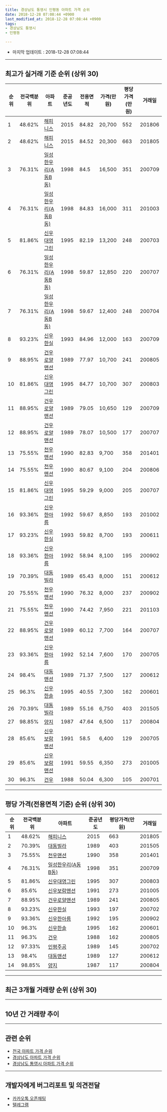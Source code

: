 ```yaml
---
title: 경상남도 통영시 인평동 아파트 가격 순위
date: 2018-12-28 07:08:44 +0900
last_modified_at: 2018-12-28 07:08:44 +0900
tags:
- 경상남도 통영시
- 인평동

---
```


* 마지막 업데이트 : 2018-12-28 07:08:44

---

## 최고가 실거래 기준 순위 (상위 30)


|순위|전국백분위|아파트|준공년도|전용면적|가격(만원)|평당가격(만원)|거래일|
|---|---|---|---|---|---|---|---|
|1|48.62%|[해피니스](https://search.naver.com/search.naver?query=%EA%B2%BD%EC%83%81%EB%82%A8%EB%8F%84+%ED%86%B5%EC%98%81%EC%8B%9C+%EC%9D%B8%ED%8F%89%EB%8F%99+%ED%95%B4%ED%94%BC%EB%8B%88%EC%8A%A4)|2015|84.82|20,700|552|201806|
|2|48.62%|[해피니스](https://search.naver.com/search.naver?query=%EA%B2%BD%EC%83%81%EB%82%A8%EB%8F%84+%ED%86%B5%EC%98%81%EC%8B%9C+%EC%9D%B8%ED%8F%89%EB%8F%99+%ED%95%B4%ED%94%BC%EB%8B%88%EC%8A%A4)|2015|84.52|20,300|663|201805|
|3|76.31%|[일성한우리(A동B동)](https://search.naver.com/search.naver?query=%EA%B2%BD%EC%83%81%EB%82%A8%EB%8F%84+%ED%86%B5%EC%98%81%EC%8B%9C+%EC%9D%B8%ED%8F%89%EB%8F%99+%EC%9D%BC%EC%84%B1%ED%95%9C%EC%9A%B0%EB%A6%AC%28A%EB%8F%99B%EB%8F%99%29)|1998|84.5|16,500|351|200709|
|4|76.31%|[일성한우리(A동B동)](https://search.naver.com/search.naver?query=%EA%B2%BD%EC%83%81%EB%82%A8%EB%8F%84+%ED%86%B5%EC%98%81%EC%8B%9C+%EC%9D%B8%ED%8F%89%EB%8F%99+%EC%9D%BC%EC%84%B1%ED%95%9C%EC%9A%B0%EB%A6%AC%28A%EB%8F%99B%EB%8F%99%29)|1998|84.83|16,000|311|201003|
|5|81.86%|[신우대영그린](https://search.naver.com/search.naver?query=%EA%B2%BD%EC%83%81%EB%82%A8%EB%8F%84+%ED%86%B5%EC%98%81%EC%8B%9C+%EC%9D%B8%ED%8F%89%EB%8F%99+%EC%8B%A0%EC%9A%B0%EB%8C%80%EC%98%81%EA%B7%B8%EB%A6%B0)|1995|82.19|13,200|248|200703|
|6|76.31%|[일성한우리(A동B동)](https://search.naver.com/search.naver?query=%EA%B2%BD%EC%83%81%EB%82%A8%EB%8F%84+%ED%86%B5%EC%98%81%EC%8B%9C+%EC%9D%B8%ED%8F%89%EB%8F%99+%EC%9D%BC%EC%84%B1%ED%95%9C%EC%9A%B0%EB%A6%AC%28A%EB%8F%99B%EB%8F%99%29)|1998|59.87|12,850|220|200707|
|7|76.31%|[일성한우리(A동B동)](https://search.naver.com/search.naver?query=%EA%B2%BD%EC%83%81%EB%82%A8%EB%8F%84+%ED%86%B5%EC%98%81%EC%8B%9C+%EC%9D%B8%ED%8F%89%EB%8F%99+%EC%9D%BC%EC%84%B1%ED%95%9C%EC%9A%B0%EB%A6%AC%28A%EB%8F%99B%EB%8F%99%29)|1998|59.67|12,400|248|200704|
|8|93.23%|[신우한실](https://search.naver.com/search.naver?query=%EA%B2%BD%EC%83%81%EB%82%A8%EB%8F%84+%ED%86%B5%EC%98%81%EC%8B%9C+%EC%9D%B8%ED%8F%89%EB%8F%99+%EC%8B%A0%EC%9A%B0%ED%95%9C%EC%8B%A4)|1993|84.96|12,000|163|200709|
|9|88.95%|[건우로얄맨션](https://search.naver.com/search.naver?query=%EA%B2%BD%EC%83%81%EB%82%A8%EB%8F%84+%ED%86%B5%EC%98%81%EC%8B%9C+%EC%9D%B8%ED%8F%89%EB%8F%99+%EA%B1%B4%EC%9A%B0%EB%A1%9C%EC%96%84%EB%A7%A8%EC%85%98)|1989|77.97|10,700|241|200805|
|10|81.86%|[신우대영그린](https://search.naver.com/search.naver?query=%EA%B2%BD%EC%83%81%EB%82%A8%EB%8F%84+%ED%86%B5%EC%98%81%EC%8B%9C+%EC%9D%B8%ED%8F%89%EB%8F%99+%EC%8B%A0%EC%9A%B0%EB%8C%80%EC%98%81%EA%B7%B8%EB%A6%B0)|1995|84.77|10,700|307|200803|
|11|88.95%|[건우로얄맨션](https://search.naver.com/search.naver?query=%EA%B2%BD%EC%83%81%EB%82%A8%EB%8F%84+%ED%86%B5%EC%98%81%EC%8B%9C+%EC%9D%B8%ED%8F%89%EB%8F%99+%EA%B1%B4%EC%9A%B0%EB%A1%9C%EC%96%84%EB%A7%A8%EC%85%98)|1989|79.05|10,650|129|200709|
|12|88.95%|[건우로얄맨션](https://search.naver.com/search.naver?query=%EA%B2%BD%EC%83%81%EB%82%A8%EB%8F%84+%ED%86%B5%EC%98%81%EC%8B%9C+%EC%9D%B8%ED%8F%89%EB%8F%99+%EA%B1%B4%EC%9A%B0%EB%A1%9C%EC%96%84%EB%A7%A8%EC%85%98)|1989|78.07|10,500|177|200707|
|13|75.55%|[천우맨션](https://search.naver.com/search.naver?query=%EA%B2%BD%EC%83%81%EB%82%A8%EB%8F%84+%ED%86%B5%EC%98%81%EC%8B%9C+%EC%9D%B8%ED%8F%89%EB%8F%99+%EC%B2%9C%EC%9A%B0%EB%A7%A8%EC%85%98)|1990|82.83|9,700|358|201401|
|14|75.55%|[천우맨션](https://search.naver.com/search.naver?query=%EA%B2%BD%EC%83%81%EB%82%A8%EB%8F%84+%ED%86%B5%EC%98%81%EC%8B%9C+%EC%9D%B8%ED%8F%89%EB%8F%99+%EC%B2%9C%EC%9A%B0%EB%A7%A8%EC%85%98)|1990|80.67|9,100|204|200806|
|15|81.86%|[신우대영그린](https://search.naver.com/search.naver?query=%EA%B2%BD%EC%83%81%EB%82%A8%EB%8F%84+%ED%86%B5%EC%98%81%EC%8B%9C+%EC%9D%B8%ED%8F%89%EB%8F%99+%EC%8B%A0%EC%9A%B0%EB%8C%80%EC%98%81%EA%B7%B8%EB%A6%B0)|1995|59.29|9,000|205|200707|
|16|93.36%|[신우한아름](https://search.naver.com/search.naver?query=%EA%B2%BD%EC%83%81%EB%82%A8%EB%8F%84+%ED%86%B5%EC%98%81%EC%8B%9C+%EC%9D%B8%ED%8F%89%EB%8F%99+%EC%8B%A0%EC%9A%B0%ED%95%9C%EC%95%84%EB%A6%84)|1992|59.67|8,850|193|201002|
|17|93.23%|[신우한실](https://search.naver.com/search.naver?query=%EA%B2%BD%EC%83%81%EB%82%A8%EB%8F%84+%ED%86%B5%EC%98%81%EC%8B%9C+%EC%9D%B8%ED%8F%89%EB%8F%99+%EC%8B%A0%EC%9A%B0%ED%95%9C%EC%8B%A4)|1993|59.82|8,700|193|200611|
|18|93.36%|[신우한아름](https://search.naver.com/search.naver?query=%EA%B2%BD%EC%83%81%EB%82%A8%EB%8F%84+%ED%86%B5%EC%98%81%EC%8B%9C+%EC%9D%B8%ED%8F%89%EB%8F%99+%EC%8B%A0%EC%9A%B0%ED%95%9C%EC%95%84%EB%A6%84)|1992|58.94|8,100|195|200902|
|19|70.39%|[대동빌라](https://search.naver.com/search.naver?query=%EA%B2%BD%EC%83%81%EB%82%A8%EB%8F%84+%ED%86%B5%EC%98%81%EC%8B%9C+%EC%9D%B8%ED%8F%89%EB%8F%99+%EB%8C%80%EB%8F%99%EB%B9%8C%EB%9D%BC)|1989|65.43|8,000|151|200612|
|20|75.55%|[천우맨션](https://search.naver.com/search.naver?query=%EA%B2%BD%EC%83%81%EB%82%A8%EB%8F%84+%ED%86%B5%EC%98%81%EC%8B%9C+%EC%9D%B8%ED%8F%89%EB%8F%99+%EC%B2%9C%EC%9A%B0%EB%A7%A8%EC%85%98)|1990|76.32|8,000|237|200902|
|21|75.55%|[천우맨션](https://search.naver.com/search.naver?query=%EA%B2%BD%EC%83%81%EB%82%A8%EB%8F%84+%ED%86%B5%EC%98%81%EC%8B%9C+%EC%9D%B8%ED%8F%89%EB%8F%99+%EC%B2%9C%EC%9A%B0%EB%A7%A8%EC%85%98)|1990|74.42|7,950|221|201103|
|22|88.95%|[건우로얄맨션](https://search.naver.com/search.naver?query=%EA%B2%BD%EC%83%81%EB%82%A8%EB%8F%84+%ED%86%B5%EC%98%81%EC%8B%9C+%EC%9D%B8%ED%8F%89%EB%8F%99+%EA%B1%B4%EC%9A%B0%EB%A1%9C%EC%96%84%EB%A7%A8%EC%85%98)|1989|60.12|7,700|164|200707|
|23|93.36%|[신우한아름](https://search.naver.com/search.naver?query=%EA%B2%BD%EC%83%81%EB%82%A8%EB%8F%84+%ED%86%B5%EC%98%81%EC%8B%9C+%EC%9D%B8%ED%8F%89%EB%8F%99+%EC%8B%A0%EC%9A%B0%ED%95%9C%EC%95%84%EB%A6%84)|1992|52.14|7,600|170|200705|
|24|98.4%|[대동맨션](https://search.naver.com/search.naver?query=%EA%B2%BD%EC%83%81%EB%82%A8%EB%8F%84+%ED%86%B5%EC%98%81%EC%8B%9C+%EC%9D%B8%ED%8F%89%EB%8F%99+%EB%8C%80%EB%8F%99%EB%A7%A8%EC%85%98)|1989|71.37|7,500|127|200612|
|25|96.3%|[신우한솔](https://search.naver.com/search.naver?query=%EA%B2%BD%EC%83%81%EB%82%A8%EB%8F%84+%ED%86%B5%EC%98%81%EC%8B%9C+%EC%9D%B8%ED%8F%89%EB%8F%99+%EC%8B%A0%EC%9A%B0%ED%95%9C%EC%86%94)|1995|40.55|7,300|162|200601|
|26|70.39%|[대동빌라](https://search.naver.com/search.naver?query=%EA%B2%BD%EC%83%81%EB%82%A8%EB%8F%84+%ED%86%B5%EC%98%81%EC%8B%9C+%EC%9D%B8%ED%8F%89%EB%8F%99+%EB%8C%80%EB%8F%99%EB%B9%8C%EB%9D%BC)|1989|55.16|6,750|403|201505|
|27|98.85%|[양지](https://search.naver.com/search.naver?query=%EA%B2%BD%EC%83%81%EB%82%A8%EB%8F%84+%ED%86%B5%EC%98%81%EC%8B%9C+%EC%9D%B8%ED%8F%89%EB%8F%99+%EC%96%91%EC%A7%80)|1987|47.64|6,500|117|200804|
|28|85.6%|[신우보람맨션](https://search.naver.com/search.naver?query=%EA%B2%BD%EC%83%81%EB%82%A8%EB%8F%84+%ED%86%B5%EC%98%81%EC%8B%9C+%EC%9D%B8%ED%8F%89%EB%8F%99+%EC%8B%A0%EC%9A%B0%EB%B3%B4%EB%9E%8C%EB%A7%A8%EC%85%98)|1991|58.5|6,400|129|200705|
|29|85.6%|[신우보람맨션](https://search.naver.com/search.naver?query=%EA%B2%BD%EC%83%81%EB%82%A8%EB%8F%84+%ED%86%B5%EC%98%81%EC%8B%9C+%EC%9D%B8%ED%8F%89%EB%8F%99+%EC%8B%A0%EC%9A%B0%EB%B3%B4%EB%9E%8C%EB%A7%A8%EC%85%98)|1991|59.55|6,350|273|201005|
|30|96.3%|[건우](https://search.naver.com/search.naver?query=%EA%B2%BD%EC%83%81%EB%82%A8%EB%8F%84+%ED%86%B5%EC%98%81%EC%8B%9C+%EC%9D%B8%ED%8F%89%EB%8F%99+%EA%B1%B4%EC%9A%B0)|1988|50.04|6,300|105|200701|


---

## 평당 가격(전용면적 기준) 순위 (상위 30)


|순위|전국백분위|아파트|준공년도|평당가격(만원)|거래일|
|---|---|---|---|---|---|
|1|48.62%|[해피니스](https://search.naver.com/search.naver?query=%EA%B2%BD%EC%83%81%EB%82%A8%EB%8F%84+%ED%86%B5%EC%98%81%EC%8B%9C+%EC%9D%B8%ED%8F%89%EB%8F%99+%ED%95%B4%ED%94%BC%EB%8B%88%EC%8A%A4)|2015|663|201805|
|2|70.39%|[대동빌라](https://search.naver.com/search.naver?query=%EA%B2%BD%EC%83%81%EB%82%A8%EB%8F%84+%ED%86%B5%EC%98%81%EC%8B%9C+%EC%9D%B8%ED%8F%89%EB%8F%99+%EB%8C%80%EB%8F%99%EB%B9%8C%EB%9D%BC)|1989|403|201505|
|3|75.55%|[천우맨션](https://search.naver.com/search.naver?query=%EA%B2%BD%EC%83%81%EB%82%A8%EB%8F%84+%ED%86%B5%EC%98%81%EC%8B%9C+%EC%9D%B8%ED%8F%89%EB%8F%99+%EC%B2%9C%EC%9A%B0%EB%A7%A8%EC%85%98)|1990|358|201401|
|4|76.31%|[일성한우리(A동B동)](https://search.naver.com/search.naver?query=%EA%B2%BD%EC%83%81%EB%82%A8%EB%8F%84+%ED%86%B5%EC%98%81%EC%8B%9C+%EC%9D%B8%ED%8F%89%EB%8F%99+%EC%9D%BC%EC%84%B1%ED%95%9C%EC%9A%B0%EB%A6%AC%28A%EB%8F%99B%EB%8F%99%29)|1998|351|200709|
|5|81.86%|[신우대영그린](https://search.naver.com/search.naver?query=%EA%B2%BD%EC%83%81%EB%82%A8%EB%8F%84+%ED%86%B5%EC%98%81%EC%8B%9C+%EC%9D%B8%ED%8F%89%EB%8F%99+%EC%8B%A0%EC%9A%B0%EB%8C%80%EC%98%81%EA%B7%B8%EB%A6%B0)|1995|307|200803|
|6|85.6%|[신우보람맨션](https://search.naver.com/search.naver?query=%EA%B2%BD%EC%83%81%EB%82%A8%EB%8F%84+%ED%86%B5%EC%98%81%EC%8B%9C+%EC%9D%B8%ED%8F%89%EB%8F%99+%EC%8B%A0%EC%9A%B0%EB%B3%B4%EB%9E%8C%EB%A7%A8%EC%85%98)|1991|273|201005|
|7|88.95%|[건우로얄맨션](https://search.naver.com/search.naver?query=%EA%B2%BD%EC%83%81%EB%82%A8%EB%8F%84+%ED%86%B5%EC%98%81%EC%8B%9C+%EC%9D%B8%ED%8F%89%EB%8F%99+%EA%B1%B4%EC%9A%B0%EB%A1%9C%EC%96%84%EB%A7%A8%EC%85%98)|1989|241|200805|
|8|93.23%|[신우한실](https://search.naver.com/search.naver?query=%EA%B2%BD%EC%83%81%EB%82%A8%EB%8F%84+%ED%86%B5%EC%98%81%EC%8B%9C+%EC%9D%B8%ED%8F%89%EB%8F%99+%EC%8B%A0%EC%9A%B0%ED%95%9C%EC%8B%A4)|1993|197|200702|
|9|93.36%|[신우한아름](https://search.naver.com/search.naver?query=%EA%B2%BD%EC%83%81%EB%82%A8%EB%8F%84+%ED%86%B5%EC%98%81%EC%8B%9C+%EC%9D%B8%ED%8F%89%EB%8F%99+%EC%8B%A0%EC%9A%B0%ED%95%9C%EC%95%84%EB%A6%84)|1992|195|200902|
|10|96.3%|[신우한솔](https://search.naver.com/search.naver?query=%EA%B2%BD%EC%83%81%EB%82%A8%EB%8F%84+%ED%86%B5%EC%98%81%EC%8B%9C+%EC%9D%B8%ED%8F%89%EB%8F%99+%EC%8B%A0%EC%9A%B0%ED%95%9C%EC%86%94)|1995|162|200601|
|11|96.3%|[건우](https://search.naver.com/search.naver?query=%EA%B2%BD%EC%83%81%EB%82%A8%EB%8F%84+%ED%86%B5%EC%98%81%EC%8B%9C+%EC%9D%B8%ED%8F%89%EB%8F%99+%EA%B1%B4%EC%9A%B0)|1988|162|200805|
|12|97.33%|[인평주공](https://search.naver.com/search.naver?query=%EA%B2%BD%EC%83%81%EB%82%A8%EB%8F%84+%ED%86%B5%EC%98%81%EC%8B%9C+%EC%9D%B8%ED%8F%89%EB%8F%99+%EC%9D%B8%ED%8F%89%EC%A3%BC%EA%B3%B5)|1989|145|200702|
|13|98.4%|[대동맨션](https://search.naver.com/search.naver?query=%EA%B2%BD%EC%83%81%EB%82%A8%EB%8F%84+%ED%86%B5%EC%98%81%EC%8B%9C+%EC%9D%B8%ED%8F%89%EB%8F%99+%EB%8C%80%EB%8F%99%EB%A7%A8%EC%85%98)|1989|127|200612|
|14|98.85%|[양지](https://search.naver.com/search.naver?query=%EA%B2%BD%EC%83%81%EB%82%A8%EB%8F%84+%ED%86%B5%EC%98%81%EC%8B%9C+%EC%9D%B8%ED%8F%89%EB%8F%99+%EC%96%91%EC%A7%80)|1987|117|200804|


---

## 최근 3개월 거래량 순위 (상위 30)


<div style="width:100%;">
    <canvas id="deal_count_ranking" height="250"></canvas>
</div>


<script>
new Chart(document.getElementById("deal_count_ranking"), {
    type: 'horizontalBar',
    data: {
        labels: ['건우로얄맨션', '일성한우리(A동B동)'],
        datasets: [{
            label: '실거래 수',
            data: [1, 1],
            borderColor: "rgba(255, 0, 128, 1)",
            backgroundColor: "rgba(255, 0, 128, 0.5)",
            fill: false,
        }]
    },
    options: {
        responsive: true,
        title: {
            display: true,
            text: '최근 3개월 거래량 순위'
        },
        tooltips: {
            mode: 'index',
            intersect: false,
            callbacks: {
                title: function(tooltipItems, data) {
                    return "실거래 수:";
                },
                label: function(tooltipItem, data) {
                    return data.labels[tooltipItem.index] + ": " + tooltipItem.xLabel;
                }
            }
        },
        hover: {
            mode: 'nearest',
            intersect: true
        },
        scales: {
            xAxes: [{
                display: true,
                scaleLabel: {
                    display: true,
                    labelString: '실거래 수'
                },
                ticks: {
                    suggestedMin: 0,
                }
            }],
            yAxes: [{
                display: true,
                ticks: {
                    autoSkip: false,
                    callback: function(value, index, values) {
                        if (value.length > 15)
                            return value.substr(0, 13) + "...";
                        else
                            return value;
                    }
                },
                scaleLabel: {
                    display: false,
                }
            }]
        }
    }
});

</script>


---

## 10년 간 거래량 추이


<div style="width:100%;">
    <canvas id="deal_progress" height="250"></canvas>
</div>

<script>
new Chart(document.getElementById("deal_progress"), {
    type: 'line',
    data: {
        labels: ['200812','200901','200902','200903','200904','200905','200906','200907','200908','200909','200910','200911','200912','201001','201002','201003','201004','201005','201006','201007','201008','201009','201010','201011','201012','201101','201102','201103','201104','201105','201106','201107','201108','201109','201110','201111','201112','201201','201202','201203','201204','201205','201206','201207','201208','201209','201210','201211','201212','201301','201302','201303','201304','201305','201306','201307','201308','201309','201310','201311','201312','201401','201402','201403','201404','201405','201406','201407','201408','201409','201410','201411','201412','201501','201502','201503','201504','201505','201506','201507','201508','201509','201510','201511','201512','201601','201602','201603','201604','201605','201606','201607','201608','201609','201610','201611','201612','201701','201702','201703','201704','201705','201706','201707','201708','201709','201710','201711','201712','201801','201802','201803','201804','201805','201806','201807','201808','201809','201810','201811','201812'],
        datasets: [{
            label: '실거래 수',
            pointRadius: 1,
            data: [5, 3, 17, 6, 8, 3, 7, 7, 8, 7, 9, 3, 7, 5, 5, 9, 9, 8, 8, 5, 7, 1, 5, 7, 5, 5, 7, 11, 7, 6, 8, 4, 6, 5, 5, 8, 11, 8, 9, 9, 7, 9, 3, 2, 7, 1, 5, 3, 8, 1, 2, 4, 4, 5, 3, 6, 3, 3, 9, 3, 4, 4, 4, 2, 6, 4, 2, 6, 2, 1, 7, 5, 3, 4, 0, 5, 6, 10, 3, 11, 6, 4, 3, 4, 5, 2, 13, 10, 5, 3, 3, 5, 1, 2, 5, 5, 6, 1, 3, 2, 1, 2, 3, 6, 5, 4, 1, 1, 1, 1, 6, 5, 2, 5, 3, 3, 4, 5, 1, 0, 1],
            borderColor: "rgba(255, 201, 14, 1)",
            backgroundColor: "rgba(255, 201, 14, 0.5)",
            fill: true,
        }]
    },
    options: {
        responsive: true,
        title: {
            display: true,
            text: '10년간 거래량 추이'
        },
        tooltips: {
            mode: 'index',
            intersect: false,
        },
        hover: {
            mode: 'nearest',
            intersect: true
        },
        scales: {
            xAxes: [{
                display: true,
                scaleLabel: {
                    display: true,
                    labelString: '년/월'
                }
            }],
            yAxes: [{
                display: true,
                ticks: {
                    suggestedMin: 0,
                },
                scaleLabel: {
                    display: true,
                    labelString: '실거래 수'
                }
            }]
        }
    }
});

</script>


---

## 관련 순위

- [전국 아파트 가격 순위](https://inasie.github.io/apt-ranking/전국)
- [경상남도 아파트 가격 순위](https://inasie.github.io/apt-ranking/경상남도)
- [경상남도 통영시 아파트 가격 순위](https://inasie.github.io/apt-ranking/경상남도-통영시)


---

## 개발자에게 버그리포트 및 의견전달

- [카카오톡 오픈채팅](https://open.kakao.com/o/gLJUAP4)
- [텔레그램](https://t.me/inasie)

